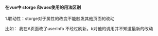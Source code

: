 #### 在vue中 storge 和vuex使用的用法区别

1.联动性：storge对于属性的改变不能触发其他页面的改动

比如：
    我在A页面改了userInfo  不经过刷新。b对他的调用并不知道最新的改动